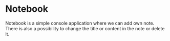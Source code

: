 # Notebook

Notebook is a simple console application where we can add own note. There is also a possibility to change the title or content in the note or delete it. 
